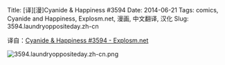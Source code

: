 Title: [译][漫]Cyanide & Happiness #3594
Date: 2014-06-21
Tags: comics, Cyanide and Happiness, Explosm.net, 漫画, 中文翻译, 汉化
Slug: 3594.laundryoppositeday.zh-cn

译自：[Cyanide & Happiness #3594 - Explosm.net](http://explosm.net/comics/3594/)


![3594.laundryoppositeday.zh-cn.png](/static/images/comics/3594.laundryoppositeday.zh-cn.png)

